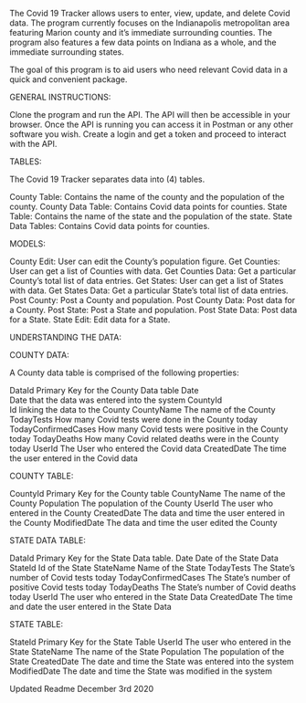 The Covid 19 Tracker allows users to enter, view, update, and delete Covid data. The program currently focuses on the Indianapolis metropolitan area featuring Marion county and it’s immediate surrounding counties. The program also features a few data points on Indiana as a whole, and the immediate surrounding states. 

The goal of this program is to aid users who need relevant Covid data in a quick and convenient package. 

GENERAL INSTRUCTIONS:

Clone the program and run the API. The API will then be accessible in your browser. Once the API is running you can access it in Postman or any other software you wish. Create a login and get a token and proceed to interact with the API.

TABLES:

The Covid 19 Tracker separates data into (4) tables. 

County Table: Contains the name of the county and the population of the county.
County Data Table: Contains Covid data points for counties.
State Table: Contains the name of the state and the population of the state.
State Data Tables: Contains Covid data points for counties. 

MODELS: 

County Edit:
    User can edit the County’s population figure.
Get Counties:
    User can get a list of Counties with data.
Get Counties Data:
    Get a particular County’s total list of data entries.
Get States:
    User can get a list of States with data.
Get States Data:
    Get a particular State’s total list of data entries.
Post County:
    Post a County and population.
Post County Data:
    Post data for a County. 
Post State:
    Post a State and population.
Post State Data:
    Post data for a State.
State Edit:
    Edit data for a State.

UNDERSTANDING THE DATA:

COUNTY DATA:

A County data table is comprised of the following properties:

DataId
    Primary Key for the County Data table
Date    
    Date that the data was entered into the system
CountyId         
    Id linking the data to the County
CountyName
    The name of the County
TodayTests
    How many Covid tests were done in the County today
TodayConfirmedCases
    How many Covid tests were positive in the County today
TodayDeaths
    How many Covid related deaths were in the County today
UserId
    The User who entered the Covid data
CreatedDate
    The time the user entered in the Covid data

COUNTY TABLE:

CountyId
    Primary Key for the County table
CountyName
    The name of the County
Population
    The population of the County
UserId
    The user who entered in the County
CreatedDate
    The data and time the user entered in the County
ModifiedDate
    The data and time the user edited the County

STATE DATA TABLE:

DataId
    Primary Key for the State Data table.
Date
    Date of the State Data
StateId
    Id of the State
StateName
    Name of the State
TodayTests
    The State’s number of Covid tests today
TodayConfirmedCases
    The State’s number of positive Covid tests today
TodayDeaths
    The State’s number of Covid deaths today
UserId
    The user who entered in the State Data
CreatedDate
    The time and date the user entered in the State Data

STATE TABLE: 

StateId
    Primary Key for the State Table
UserId
    The user who entered in the State
StateName
    The name of the State
Population
    The population of the State
CreatedDate
    The date and time the State was entered into the system
ModifiedDate
    The date and time the State was modified in the system

Updated Readme December 3rd 2020
